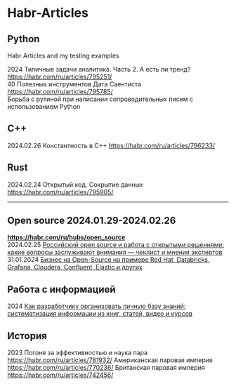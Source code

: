 # Habr-Articles
## Python
Habr Articles and my testing examples

2024
Типичные задачи аналитика. Часть 2. А есть ли тренд?     https://habr.com/ru/articles/795251/                   
40 Полезных инструментов Дата Саентиста https://habr.com/ru/articles/795785/         
Борьба с рутиной при написании сопроводительных писем с использованием Python 

## C++          
2024.02.26 Константность в C++ https://habr.com/ru/articles/796233/

## Rust
2024.02.24 Открытый код. Сокрытие данных https://habr.com/ru/articles/795905/         

- - -
## Open source  2024.01.29-2024.02.26            
**https://habr.com/ru/hubs/open_source**                                       
2024.02.25 [Российский open source и работа с открытыми решениями: какие вопросы заслуживают внимания — чеклист и мнения экспертов](https://habr.com/ru/articles/795843/)           
31.01.2024 [Бизнес на Open-Source на примере Red Hat, Databricks, Grafana, Cloudera, Confluent, Elastic и других](https://habr.com/ru/companies/amvera/articles/790522/)       

## Работа с информацией
2024
[Как разработчику организовать личную базу знаний: систематизация информации из книг, статей, видео и курсов](https://habr.com/ru/companies/lanit/articles/793444/)        

## История
2023
Погоня за эффективностью и наука пара https://habr.com/ru/articles/781932/
Американская паровая империя https://habr.com/ru/articles/770236/
Британская паровая империя https://habr.com/ru/articles/742456/




